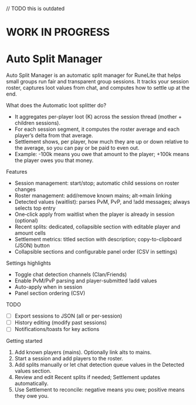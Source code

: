 // TODO this is outdated 
# WORK IN PROGRESS
# Auto Split Manager

Auto Split Manager is an automatic split manager for RuneLite that helps small groups run fair and transparent group sessions.
It tracks your session roster, captures loot values from chat, and computes how to settle up at the end.

What does the Automatic loot splitter do?
- It aggregates per-player loot (K) across the session thread (mother + children sessions).
- For each session segment, it computes the roster average and each player’s delta from that average.
- Settlement shows, per player, how much they are up or down relative to the average, so you can pay or be paid to even out.
- Example: -100k means you owe that amount to the player; +100k means the player owes you that money.

Features
- Session management: start/stop; automatic child sessions on roster changes
- Roster management: add/remove known mains; alt→main linking
- Detected values (waitlist): parses PvM, PvP, and !add messages; always selects top entry
- One‑click apply from waitlist when the player is already in session (optional)
- Recent splits: dedicated, collapsible section with editable player and amount cells
- Settlement metrics: titled section with description; copy-to-clipboard (JSON) button
- Collapsible sections and configurable panel order (CSV in settings)

Settings highlights
- Toggle chat detection channels (Clan/Friends)
- Enable PvM/PvP parsing and player-submitted !add values
- Auto-apply when in session
- Panel section ordering (CSV)

TODO
- [ ] Export sessions to JSON (all or per-session)
- [ ] History editing (modify past sessions)
- [ ] Notifications/toasts for key actions

Getting started
1) Add known players (mains). Optionally link alts to mains.
2) Start a session and add players to the roster.
3) Add splits manually or let chat detection queue values in the Detected values section.
4) Review and edit Recent splits if needed; Settlement updates automatically.
5) Use Settlement to reconcile: negative means you owe; positive means they owe you.
